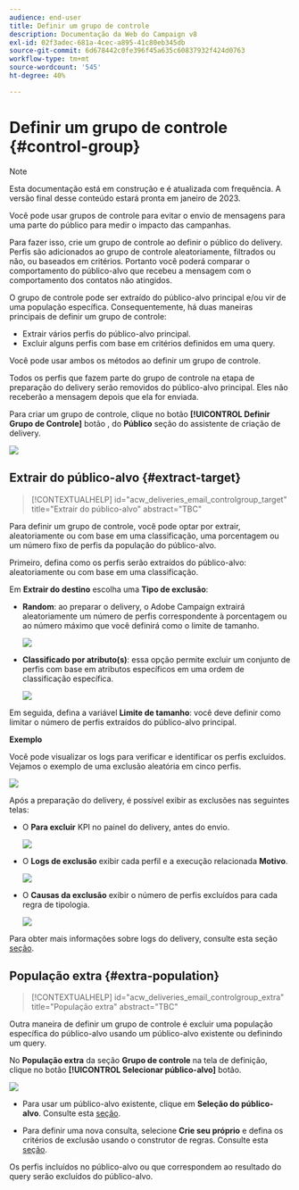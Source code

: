 ```yaml
---
audience: end-user
title: Definir um grupo de controle
description: Documentação da Web do Campaign v8
exl-id: 02f3adec-681a-4cec-a895-41c80eb345db
source-git-commit: 6d678442c0fe396f45a635c60837932f424d0763
workflow-type: tm+mt
source-wordcount: '545'
ht-degree: 40%

---
```


# Definir um grupo de controle {#control-group}

>[!NOTE]
>
>Esta documentação está em construção e é atualizada com frequência. A versão final desse conteúdo estará pronta em janeiro de 2023.

Você pode usar grupos de controle para evitar o envio de mensagens para uma parte do público para medir o impacto das campanhas.

Para fazer isso, crie um grupo de controle ao definir o público do delivery. Perfis são adicionados ao grupo de controle aleatoriamente, filtrados ou não, ou baseados em critérios. Portanto você poderá comparar o comportamento do público-alvo que recebeu a mensagem com o comportamento dos contatos não atingidos.

O grupo de controle pode ser extraído do público-alvo principal e/ou vir de uma população específica. Consequentemente, há duas maneiras principais de definir um grupo de controle:

* Extrair vários perfis do público-alvo principal.
* Excluir alguns perfis com base em critérios definidos em uma query.

Você pode usar ambos os métodos ao definir um grupo de controle.

Todos os perfis que fazem parte do grupo de controle na etapa de preparação do delivery serão removidos do público-alvo principal. Eles não receberão a mensagem depois que ela for enviada.

Para criar um grupo de controle, clique no botão **[!UICONTROL Definir Grupo de Controle]** botão , do **Público** seção do assistente de criação de delivery.

![](assets/control-group1.png)

## Extrair do público-alvo {#extract-target}

>[!CONTEXTUALHELP]
>id="acw_deliveries_email_controlgroup_target"
>title="Extrair do público-alvo"
>abstract="TBC"

Para definir um grupo de controle, você pode optar por extrair, aleatoriamente ou com base em uma classificação, uma porcentagem ou um número fixo de perfis da população do público-alvo.

Primeiro, defina como os perfis serão extraídos do público-alvo: aleatoriamente ou com base em uma classificação.

Em **Extrair do destino** escolha uma **Tipo de exclusão**:

* **Random**: ao preparar o delivery, o Adobe Campaign extrairá aleatoriamente um número de perfis correspondente à porcentagem ou ao número máximo que você definirá como o limite de tamanho.

   ![](assets/control-group.png)

* **Classificado por atributo(s)**: essa opção permite excluir um conjunto de perfis com base em atributos específicos em uma ordem de classificação específica.

   ![](assets/control-group2.png)

Em seguida, defina a variável **Limite de tamanho**: você deve definir como limitar o número de perfis extraídos do público-alvo principal.

**Exemplo**

Você pode visualizar os logs para verificar e identificar os perfis excluídos. Vejamos o exemplo de uma exclusão aleatória em cinco perfis.

![](assets/control-group4.png)

Após a preparação do delivery, é possível exibir as exclusões nas seguintes telas:

* O **Para excluir** KPI no painel do delivery, antes do envio.

   ![](assets/control-group5.png)

* O **Logs de exclusão** exibir cada perfil e a execução relacionada **Motivo**.

   ![](assets/control-group6.png)

* O **Causas da exclusão** exibir o número de perfis excluídos para cada regra de tipologia.

   ![](assets/control-group7.png)

Para obter mais informações sobre logs do delivery, consulte esta seção [seção](../monitor/delivery-logs.md).

## População extra {#extra-population}

>[!CONTEXTUALHELP]
>id="acw_deliveries_email_controlgroup_extra"
>title="População extra"
>abstract="TBC"

Outra maneira de definir um grupo de controle é excluir uma população específica do público-alvo usando um público-alvo existente ou definindo um query.

No **População extra** da seção **Grupo de controle** na tela de definição, clique no botão **[!UICONTROL Selecionar público-alvo]** botão.

![](assets/control-group3.png)

* Para usar um público-alvo existente, clique em **Seleção do público-alvo**. Consulte esta [seção](add-audience.md).

* Para definir uma nova consulta, selecione **Crie seu próprio** e defina os critérios de exclusão usando o construtor de regras. Consulte esta [seção](segment-builder.md).

Os perfis incluídos no público-alvo ou que correspondem ao resultado do query serão excluídos do público-alvo.